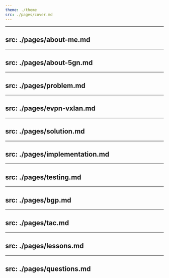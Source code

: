```yaml
---
theme: ./theme
src: ./pages/cover.md
---
```


---
src: ./pages/about-me.md
---

---
src: ./pages/about-5gn.md
---

---
src: ./pages/problem.md
---

---
src: ./pages/evpn-vxlan.md
---

---
src: ./pages/solution.md
---

---
src: ./pages/implementation.md
---

---
src: ./pages/testing.md
---

---
src: ./pages/bgp.md
---

---
src: ./pages/tac.md
---

---
src: ./pages/lessons.md
---

---
src: ./pages/questions.md
---